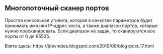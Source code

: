 <h2>Многопоточный сканер портов</h2>
<h7>Простая консольная утилита, которая в качестве параметров будет принимать имя или IP-адрес хоста, а также диапазон портов, которые нужно просканировать. Если диапазон не задан, то сканируются все порты от 0 до 65535.</h7>
<p>
<h7>Взята здесь: https://jdevnotes.blogspot.com/2010/09/blog-post_17.html
</p>